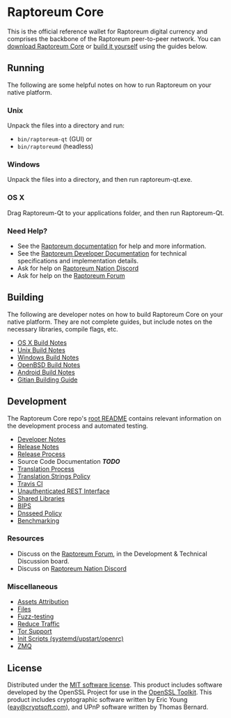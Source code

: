 Raptoreum Core
==========

This is the official reference wallet for Raptoreum digital currency and comprises the backbone of the Raptoreum peer-to-peer network. You can [download Raptoreum Core](https://www.raptoreum.org/downloads/) or [build it yourself](#building) using the guides below.

Running
---------------------
The following are some helpful notes on how to run Raptoreum on your native platform.

### Unix

Unpack the files into a directory and run:

- `bin/raptoreum-qt` (GUI) or
- `bin/raptoreumd` (headless)

### Windows

Unpack the files into a directory, and then run raptoreum-qt.exe.

### OS X

Drag Raptoreum-Qt to your applications folder, and then run Raptoreum-Qt.

### Need Help?

* See the [Raptoreum documentation](https://docs.raptoreum.org)
for help and more information.
* See the [Raptoreum Developer Documentation](https://raptoreum-docs.github.io/) 
for technical specifications and implementation details.
* Ask for help on [Raptoreum Nation Discord](http://raptoreumchat.org)
* Ask for help on the [Raptoreum Forum](https://raptoreum.org/forum)

Building
---------------------
The following are developer notes on how to build Raptoreum Core on your native platform. They are not complete guides, but include notes on the necessary libraries, compile flags, etc.

- [OS X Build Notes](build-osx.md)
- [Unix Build Notes](build-unix.md)
- [Windows Build Notes](build-windows.md)
- [OpenBSD Build Notes](build-openbsd.md)
- [Android Build Notes](build-android.md)
- [Gitian Building Guide](gitian-building.md)

Development
---------------------
The Raptoreum Core repo's [root README](/README.md) contains relevant information on the development process and automated testing.

- [Developer Notes](developer-notes.md)
- [Release Notes](release-notes.md)
- [Release Process](release-process.md)
- Source Code Documentation ***TODO***
- [Translation Process](translation_process.md)
- [Translation Strings Policy](translation_strings_policy.md)
- [Travis CI](travis-ci.md)
- [Unauthenticated REST Interface](REST-interface.md)
- [Shared Libraries](shared-libraries.md)
- [BIPS](bips.md)
- [Dnsseed Policy](dnsseed-policy.md)
- [Benchmarking](benchmarking.md)

### Resources
* Discuss on the [Raptoreum Forum](https://raptoreum.org/forum), in the Development & Technical Discussion board.
* Discuss on [Raptoreum Nation Discord](http://raptoreumchat.org)

### Miscellaneous
- [Assets Attribution](assets-attribution.md)
- [Files](files.md)
- [Fuzz-testing](fuzzing.md)
- [Reduce Traffic](reduce-traffic.md)
- [Tor Support](tor.md)
- [Init Scripts (systemd/upstart/openrc)](init.md)
- [ZMQ](zmq.md)

License
---------------------
Distributed under the [MIT software license](/COPYING).
This product includes software developed by the OpenSSL Project for use in the [OpenSSL Toolkit](https://www.openssl.org/). This product includes
cryptographic software written by Eric Young ([eay@cryptsoft.com](mailto:eay@cryptsoft.com)), and UPnP software written by Thomas Bernard.
